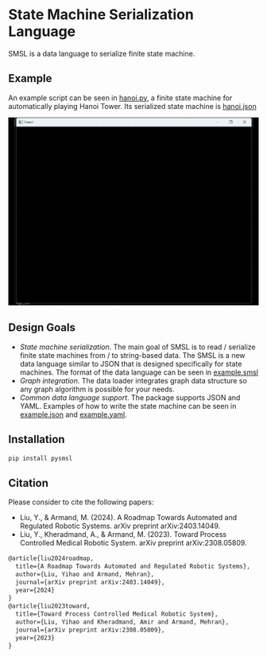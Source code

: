 # State Machine Serialization Language

SMSL is a data language to serialize finite state machine.

## Example

An example script can be seen in [hanoi.py](https://github.com/SMSL-Project/pysmsl/tree/main/tutorials/hanoi.py), a finite state machine for automatically playing Hanoi Tower. Its serialized state machine is [hanoi.json](https://github.com/SMSL-Project/pysmsl/tree/main/examples/hanoi.json)

![Hanoi Tower](https://github.com/SMSL-Project/pysmsl/blob/main/examples/gripper_hanoi.gif)

## Design Goals

* *State machine serialization*. The main goal of SMSL is to read / serialize finite state machines from / to string-based data. The SMSL is a new data language similar to JSON that is designed specifically for state machines. The format of the data language can be seen in [example.smsl](https://github.com/SMSL-Project/pysmsl/tree/main/examples/example.smsl)
* *Graph integration*. The data loader integrates graph data structure so any graph algorithm is possible for your needs.
* *Common data language support*. The package supports JSON and YAML. Examples of how to write the state machine can be seen in [example.json](https://github.com/SMSL-Project/pysmsl/tree/main/examples/example.json) and [example.yaml](https://github.com/SMSL-Project/pysmsl/tree/main/examples/example.yaml).

## Installation

````
pip install pysmsl
````

## Citation

Please consider to cite the following papers:

- Liu, Y., & Armand, M. (2024). A Roadmap Towards Automated and Regulated Robotic Systems. arXiv preprint arXiv:2403.14049. 
- Liu, Y., Kheradmand, A., & Armand, M. (2023). Toward Process Controlled Medical Robotic System. arXiv preprint arXiv:2308.05809.

````
@article{liu2024roadmap,
  title={A Roadmap Towards Automated and Regulated Robotic Systems},
  author={Liu, Yihao and Armand, Mehran},
  journal={arXiv preprint arXiv:2403.14049},
  year={2024}
}
@article{liu2023toward,
  title={Toward Process Controlled Medical Robotic System},
  author={Liu, Yihao and Kheradmand, Amir and Armand, Mehran},
  journal={arXiv preprint arXiv:2308.05809},
  year={2023}
}
````
